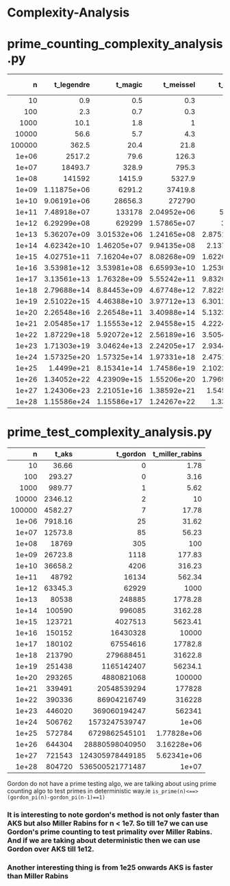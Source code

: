 # Complexity-Analysis

# prime_counting_complexity_analysis.py


|          n |       t_legendre |          t_magic |        t_meissel |         t_lehmer |            t_lmo |   t_del_riv or t_gordon |
| ----------:| ----------------:| ----------------:| ----------------:| ----------------:| ----------------:| ----------------:|
|     10     |      0.9         |      0.5         |      0.3         |      0.1         |      8           |             0.4         |
|    100     |      2.3         |      0.7         |      0.3         |      0.1         |     58.9         |             0.5         |
|   1000     |     10.1         |      1.8         |      1           |      0.1         |    331.7         |             1           |
|  10000     |     56.6         |      5.7         |      4.3         |      0.3         |   1732.3         |             2.6         |
| 100000     |    362.5         |     20.4         |     21.8         |      1.3         |   8734           |             7.8         |
|      1e+06 |   2517.2         |     79.6         |    126.3         |      6.3         |  43169.8         |            25.2         |
|      1e+07 |  18493.7         |    328.9         |    795.3         |     34.2         | 210699           |            85.8         |
|      1e+08 | 141592           |   1415.9         |   5327.9         |    200.5         |      1.01948e+06 |           305.1         |
|      1e+09 |      1.11875e+06 |   6291.2         |  37419.8         |   1251.6         |      4.90195e+06 |          1118.8         |
|      1e+10 |      9.06191e+06 |  28656.3         | 272790           |   8211.8         |      2.34584e+07 |          4206.2         |
|      1e+11 |      7.48918e+07 | 133178           |      2.04952e+06 |  56087.8         |      1.11846e+08 |         16134.9         |
|      1e+12 |      6.29299e+08 | 629299           |      1.57865e+07 | 396017           |      5.31698e+08 |         62929.9         |
|      1e+13 |      5.36207e+09 |      3.01532e+06 |      1.24165e+08 |      2.87518e+06 |      2.52152e+09 |        248885           |
|      1e+14 |      4.62342e+10 |      1.46205e+07 |      9.94135e+08 |      2.1376e+07  |      1.19342e+10 |        996086           |
|      1e+15 |      4.02751e+11 |      7.16204e+07 |      8.08268e+09 |      1.62209e+08 |      5.63891e+10 |             4.02751e+06 |
|      1e+16 |      3.53981e+12 |      3.53981e+08 |      6.65993e+10 |      1.25302e+09 |      2.66057e+11 |             1.64303e+07 |
|      1e+17 |      3.13561e+13 |      1.76328e+09 |      5.55242e+11 |      9.83203e+09 |      1.25377e+12 |             6.75546e+07 |
|      1e+18 |      2.79688e+14 |      8.84453e+09 |      4.67748e+12 |      7.82256e+10 |      5.90195e+12 |             2.79688e+08 |
|      1e+19 |      2.51022e+15 |      4.46388e+10 |      3.97712e+13 |      6.30122e+11 |      2.77565e+13 |             1.16514e+09 |
|      1e+20 |      2.26548e+16 |      2.26548e+11 |      3.40988e+14 |      5.13238e+12 |      1.30428e+14 |             4.88082e+09 |
|      1e+21 |      2.05485e+17 |      1.15553e+12 |      2.94558e+15 |      4.22242e+13 |      6.12434e+14 |             2.05485e+10 |
|      1e+22 |      1.87229e+18 |      5.92072e+12 |      2.56189e+16 |      3.50549e+14 |      2.87382e+15 |             8.69042e+10 |
|      1e+23 |      1.71303e+19 |      3.04624e+13 |      2.24205e+17 |      2.93446e+15 |      1.34772e+16 |             3.6906e+11  |
|      1e+24 |      1.57325e+20 |      1.57325e+14 |      1.97331e+18 |      2.47511e+16 |      6.31698e+16 |             1.57325e+12 |
|      1e+25 |      1.4499e+21  |      8.15341e+14 |      1.74586e+19 |      2.10222e+17 |      2.95942e+17 |             6.72986e+12 |
|      1e+26 |      1.34052e+22 |      4.23909e+15 |      1.55206e+20 |      1.79699e+18 |      1.38583e+18 |             2.88806e+13 |
|      1e+27 |      1.24306e+23 |      2.21051e+16 |      1.38592e+21 |      1.5452e+19  |      6.48691e+18 |             1.24306e+14 |
|      1e+28 |      1.15586e+24 |      1.15586e+17 |      1.24267e+22 |      1.336e+20   |      3.03531e+19 |             5.36501e+14 |


# prime_test_complexity_analysis.py

|          n |     t_aks |        t_gordon |   t_miller_rabins |
|-----------:|----------:|----------------:|------------------:|
|     10     |     36.66 |               0 |       1.78        |
|    100     |    293.27 |               0 |       3.16        |
|   1000     |    989.77 |               1 |       5.62        |
|  10000     |   2346.12 |               2 |      10           |
| 100000     |   4582.27 |               7 |      17.78        |
|      1e+06 |   7918.16 |              25 |      31.62        |
|      1e+07 |  12573.8  |              85 |      56.23        |
|      1e+08 |  18769    |             305 |     100           |
|      1e+09 |  26723.8  |            1118 |     177.83        |
|      1e+10 |  36658.2  |            4206 |     316.23        |
|      1e+11 |  48792    |           16134 |     562.34        |
|      1e+12 |  63345.3  |           62929 |    1000           |
|      1e+13 |  80538    |          248885 |    1778.28        |
|      1e+14 | 100590    |          996085 |    3162.28        |
|      1e+15 | 123721    |         4027513 |    5623.41        |
|      1e+16 | 150152    |        16430328 |   10000           |
|      1e+17 | 180102    |        67554616 |   17782.8         |
|      1e+18 | 213790    |       279688451 |   31622.8         |
|      1e+19 | 251438    |      1165142407 |   56234.1         |
|      1e+20 | 293265    |      4880821068 |  100000           |
|      1e+21 | 339491    |     20548539294 |  177828           |
|      1e+22 | 390336    |     86904216749 |  316228           |
|      1e+23 | 446020    |    369060194247 |  562341           |
|      1e+24 | 506762    |   1573247539747 |       1e+06       |
|      1e+25 | 572784    |   6729862545101 |       1.77828e+06 |
|      1e+26 | 644304    |  28880598040950 |       3.16228e+06 |
|      1e+27 | 721543    | 124305978449185 |       5.62341e+06 |
|      1e+28 | 804720    | 536500521771487 |       1e+07       |

Gordon do not have a prime testing algo, we are talking about using prime counting algo to test primes in deterministic way.ie `is_prime(n)<==>(gordon_pi(n)-gordon_pi(n-1)==1)`

### It is interesting to note gordon's method is not only faster than AKS but also Miller Rabins for n < 1e7. So till 1e7 we can use Gordon's prime counting to test primality over Miller Rabins. And if we are taking about deterministic then we can use Gordon over AKS till 1e12.

### Another interesting thing is from 1e25 onwards AKS is faster than Miller Rabins
